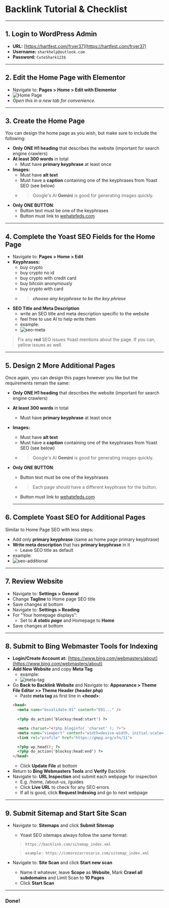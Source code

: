 # Backlink Tutorial & Checklist

---

## 1. Login to WordPress Admin

- **URL:** [https://hartfest.com/fryer37](https://hartfest.com/fryer37)
- **Username:** `sharkhelp@outlook.com`
- **Password:** `CuteShark123$`

---

## 2. Edit the Home Page with Elementor

- Navigate to: **Pages > Home > Edit with Elementor**
- ![Home Page](assets/home.png)
- *Open this in a new tab for convenience.*

---

## 3. Create the Home Page

You can design the home page as you wish, but make sure to include the following:

- **Only ONE H1 heading** that describes the website (important for search engine crawlers)
- **At least 300 words** in total
  - Must have **primary keyphrase** at least once
- **Images:**
  - Must have **alt text**
  - Must have a **caption** containing one of the keyphrases from Yoast SEO (see below)
  - > Google's AI **Gemini** is good for generating images quickly.
- **Only ONE BUTTON**:
  - Button text must be one of the keyphrases
  - Button must link to [wehatefeds.com](https://wehatefeds.com)

---

## 4. Complete the Yoast SEO Fields for the Home Page

- Navigate to: **Pages > Home > Edit**
- **Keyphrases:**
    - buy crypto
    - buy crypto no id
    - buy crypto with credit card
    - buy bitcoin anonymously
    - buy crypto with card
    - > ***choose any keyphrase to be the key phrase***
- **SEO Title and Meta Description**
    - write an SEO title and meta description specific to the website
    - feel free to use AI to help write them
    - example:
    - ![seo-meta](assets/seo-meta.png)
> Fix any **red** SEO issues Yoast mentions about the page. If you can, yellow issues as well.

---

## 5. Design 2 More Additional Pages

Once again, you can design this pages however you like but the requirements remain the same:

- **Only ONE H1 heading** that describes the website (important for search engine crawlers)
- **At least 300 words** in total
  - Must have **primary keyphrase** at least once
- **Images:**
  - Must have **alt text**
  - Must have a **caption** containing one of the keyphrases from Yoast SEO (see below)
  - > Google's AI **Gemini** is good for generating images quickly.
- **Only ONE BUTTON**:
  - Button text must be one of the keyphrases
  - > Each page should have a different keyphrase for the button.
  - Button must link to [wehatefeds.com](https://wehatefeds.com)

  ---

## 6. Complete Yoast SEO for Additional Pages

Similar to Home Page SEO with less steps:
- Add only **primary keyphrase** (same as home page primary keyphrase)
- **Write meta description** that has **primary keyphrase** in it
  - Leave SEO title as default
- example:
- ![seo-additional](assets/seo-additional.png)

---

## 7. Review Website

- Navigate to: **Settings > General**
- Change **Tagline** to Home page SEO title
- Save changes at bottom
- Navigate to: **Settings > Reading**
- For "Your homepage displays":
  - Set to ***A static page*** and Homepage to **Home**
- Save changes at bottom

---

## 8. Submit to Bing Webmaster Tools for Indexing

- **Login/Create Account at:** [https://www.bing.com/webmasters/about](https://www.bing.com/webmasters/about)
- **Add New Website** and copy **Meta Tag**
  - example:
  - ![meta-tag](assets/meta-tag.png)
- Go **Back to Backlink Website** and Navigate to: **Appearance > Theme File Editor >> Theme Header (header.php)**
  - Paste **meta tag** as first line in ***&lt;head&gt;***:
  > 
    ```html
    <head>
      <meta name="msvalidate.01" content="E91..." />
      
      <?php do_action('blocksy:head:start') ?>

      <meta charset="<?php bloginfo( 'charset' ); ?>">
      <meta name="viewport" content="width=device-width, initial-scale=1, maximum-scale=5, viewport-fit=cover">
      <link rel="profile" href="https://gmpg.org/xfn/11">

      <?php wp_head(); ?>
      <?php do_action('blocksy:head:end') ?>
    </head>
    ```
  - Click **Update File** at bottom
- Return to **Bing Webmasters Tools** and **Verify** Backlink
- Navigate to: **URL Inspection** and submit each webpage for inspection
  - E.g. /home, /about-us, /guides
  - Click **Live URL** to check for any SEO errors
  - If all is good, click **Request Indexing** and go to next webpage

---

## 9. Submit Sitemap and Start Site Scan

- Navigate to: **Sitemaps** and click **Submit Sitemap**
  - Yoast SEO sitemaps always follow the same format:
  > ```https://backlink.com/sitemap_index.xml```
  
  > ```example: https://comorezarrosario.com/sitemap_index.xml```
- Navigate to: **Site Scan** and click **Start new scan**
  - Name it whatever, leave **Scope** as **Website**, Mark **Crawl all subdomains** and Limit Scan to **10 Pages**
  - Click **Start Scan**

---

### Done!
